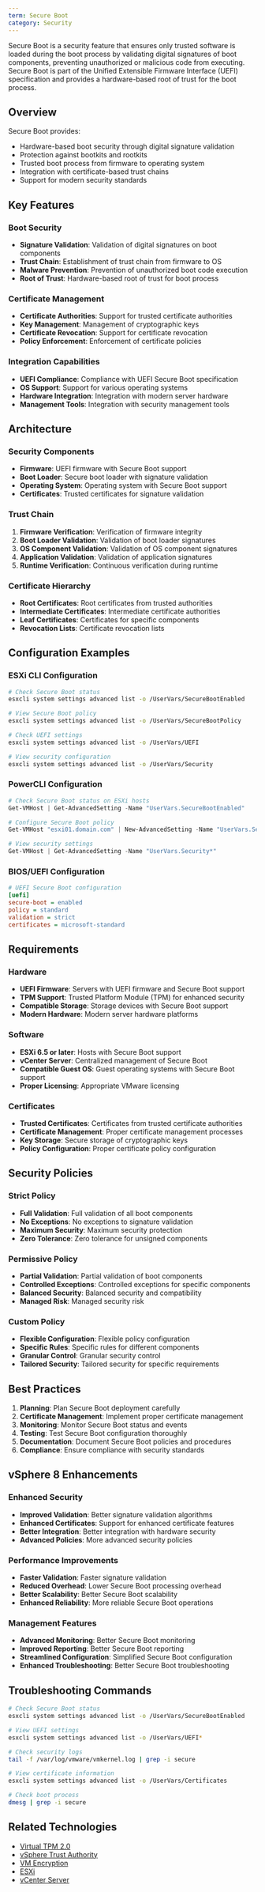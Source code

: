 ```yaml
---
term: Secure Boot
category: Security
---
```


Secure Boot is a security feature that ensures only trusted software is loaded during the boot process by validating digital signatures of boot components, preventing unauthorized or malicious code from executing. Secure Boot is part of the Unified Extensible Firmware Interface (UEFI) specification and provides a hardware-based root of trust for the boot process.

## Overview

Secure Boot provides:
- Hardware-based boot security through digital signature validation
- Protection against bootkits and rootkits
- Trusted boot process from firmware to operating system
- Integration with certificate-based trust chains
- Support for modern security standards

## Key Features

### Boot Security
- **Signature Validation**: Validation of digital signatures on boot components
- **Trust Chain**: Establishment of trust chain from firmware to OS
- **Malware Prevention**: Prevention of unauthorized boot code execution
- **Root of Trust**: Hardware-based root of trust for boot process

### Certificate Management
- **Certificate Authorities**: Support for trusted certificate authorities
- **Key Management**: Management of cryptographic keys
- **Certificate Revocation**: Support for certificate revocation
- **Policy Enforcement**: Enforcement of certificate policies

### Integration Capabilities
- **UEFI Compliance**: Compliance with UEFI Secure Boot specification
- **OS Support**: Support for various operating systems
- **Hardware Integration**: Integration with modern server hardware
- **Management Tools**: Integration with security management tools

## Architecture

### Security Components
- **Firmware**: UEFI firmware with Secure Boot support
- **Boot Loader**: Secure boot loader with signature validation
- **Operating System**: Operating system with Secure Boot support
- **Certificates**: Trusted certificates for signature validation

### Trust Chain
1. **Firmware Verification**: Verification of firmware integrity
2. **Boot Loader Validation**: Validation of boot loader signatures
3. **OS Component Validation**: Validation of OS component signatures
4. **Application Validation**: Validation of application signatures
5. **Runtime Verification**: Continuous verification during runtime

### Certificate Hierarchy
- **Root Certificates**: Root certificates from trusted authorities
- **Intermediate Certificates**: Intermediate certificate authorities
- **Leaf Certificates**: Certificates for specific components
- **Revocation Lists**: Certificate revocation lists

## Configuration Examples

### ESXi CLI Configuration
```bash
# Check Secure Boot status
esxcli system settings advanced list -o /UserVars/SecureBootEnabled

# View Secure Boot policy
esxcli system settings advanced list -o /UserVars/SecureBootPolicy

# Check UEFI settings
esxcli system settings advanced list -o /UserVars/UEFI

# View security configuration
esxcli system settings advanced list -o /UserVars/Security
```

### PowerCLI Configuration
```powershell
# Check Secure Boot status on ESXi hosts
Get-VMHost | Get-AdvancedSetting -Name "UserVars.SecureBootEnabled"

# Configure Secure Boot policy
Get-VMHost "esxi01.domain.com" | New-AdvancedSetting -Name "UserVars.SecureBootPolicy" -Value "strict" -Confirm:$false

# View security settings
Get-VMHost | Get-AdvancedSetting -Name "UserVars.Security*"
```

### BIOS/UEFI Configuration
```ini
# UEFI Secure Boot configuration
[uefi]
secure-boot = enabled
policy = standard
validation = strict
certificates = microsoft-standard
```

## Requirements

### Hardware
- **UEFI Firmware**: Servers with UEFI firmware and Secure Boot support
- **TPM Support**: Trusted Platform Module (TPM) for enhanced security
- **Compatible Storage**: Storage devices with Secure Boot support
- **Modern Hardware**: Modern server hardware platforms

### Software
- **ESXi 6.5 or later**: Hosts with Secure Boot support
- **vCenter Server**: Centralized management of Secure Boot
- **Compatible Guest OS**: Guest operating systems with Secure Boot support
- **Proper Licensing**: Appropriate VMware licensing

### Certificates
- **Trusted Certificates**: Certificates from trusted certificate authorities
- **Certificate Management**: Proper certificate management processes
- **Key Storage**: Secure storage of cryptographic keys
- **Policy Configuration**: Proper certificate policy configuration

## Security Policies

### Strict Policy
- **Full Validation**: Full validation of all boot components
- **No Exceptions**: No exceptions to signature validation
- **Maximum Security**: Maximum security protection
- **Zero Tolerance**: Zero tolerance for unsigned components

### Permissive Policy
- **Partial Validation**: Partial validation of boot components
- **Controlled Exceptions**: Controlled exceptions for specific components
- **Balanced Security**: Balanced security and compatibility
- **Managed Risk**: Managed security risk

### Custom Policy
- **Flexible Configuration**: Flexible policy configuration
- **Specific Rules**: Specific rules for different components
- **Granular Control**: Granular security control
- **Tailored Security**: Tailored security for specific requirements

## Best Practices

1. **Planning**: Plan Secure Boot deployment carefully
2. **Certificate Management**: Implement proper certificate management
3. **Monitoring**: Monitor Secure Boot status and events
4. **Testing**: Test Secure Boot configuration thoroughly
5. **Documentation**: Document Secure Boot policies and procedures
6. **Compliance**: Ensure compliance with security standards

## vSphere 8 Enhancements

### Enhanced Security
- **Improved Validation**: Better signature validation algorithms
- **Enhanced Certificates**: Support for enhanced certificate features
- **Better Integration**: Better integration with hardware security
- **Advanced Policies**: More advanced security policies

### Performance Improvements
- **Faster Validation**: Faster signature validation
- **Reduced Overhead**: Lower Secure Boot processing overhead
- **Better Scalability**: Better Secure Boot scalability
- **Enhanced Reliability**: More reliable Secure Boot operations

### Management Features
- **Advanced Monitoring**: Better Secure Boot monitoring
- **Improved Reporting**: Better Secure Boot reporting
- **Streamlined Configuration**: Simplified Secure Boot configuration
- **Enhanced Troubleshooting**: Better Secure Boot troubleshooting

## Troubleshooting Commands

```bash
# Check Secure Boot status
esxcli system settings advanced list -o /UserVars/SecureBootEnabled

# View UEFI settings
esxcli system settings advanced list -o /UserVars/UEFI*

# Check security logs
tail -f /var/log/vmware/vmkernel.log | grep -i secure

# View certificate information
esxcli system settings advanced list -o /UserVars/Certificates

# Check boot process
dmesg | grep -i secure
```

## Related Technologies

- [Virtual TPM 2.0](/glossary/term/virtual-tpm-2-0.md)
- [vSphere Trust Authority](/glossary/term/vsphere-trust-authority.md)
- [VM Encryption](/glossary/term/virtual-machine-encryption.md)
- [ESXi](/glossary/term/esxi.md)
- [vCenter Server](/glossary/term/vcenter.md)